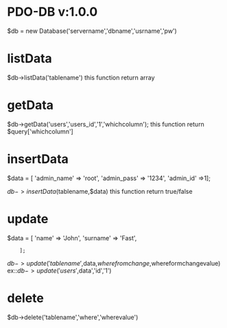 # PDO-DB v:1.0.0
$db = new Database('servername','dbname','usrname','pw')

# listData
$db->listData('tablename')
this function return array

# getData
$db->getData('users','users_id','1','whichcolumn');
this function return $query['whichcolumn']

# insertData
$data = [
			'admin_name' => 'root',
			'admin_pass' => '1234',
			'admin_id' =>1];
   
$db->insertData($tablename,$data)
this function return true/false

# update

$data = [
			'name' => 'John',
			'surname' => 'Fast',
			
		];

$db->update('tablename',$data,$wherefromchange,$whereformchangevalue)
ex::$db->update('users',$data','id','1')

# delete
$db->delete('tablename','where','wherevalue')
